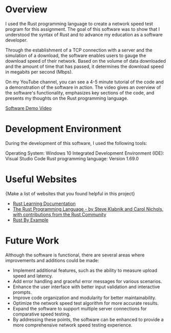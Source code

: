 # Overview

I used the Rust programming language to create a network speed test program for this assignment. The goal of this software was to show that I understood the syntax of Rust and to advance my education as a software developer.

Through the establishment of a TCP connection with a server and the simulation of a download, the software enables users to gauge the download speed of their network. Based on the volume of data downloaded and the amount of time that has passed, it determines the download speed in megabits per second (Mbps).

On my YouTube channel, you can see a 4-5 minute tutorial of the code and a demonstration of the software in action. The video gives an overview of the software's functionality, emphasizes key sections of the code, and presents my thoughts on the Rust programming language.

[Software Demo Video](https://cdnapisec.kaltura.com/index.php/extwidget/preview/partner_id/1157612/uiconf_id/42438192/entry_id/1_307hed4u/embed/dynamic)

# Development Environment

During the development of this software, I used the following tools:

Operating System: Windows 10
Integrated Development Environment (IDE): Visual Studio Code
Rust programming language: Version 1.69.0

# Useful Websites

{Make a list of websites that you found helpful in this project}

- [Rust Learning Documentation](https://www.rust-lang.org/learn)
- [The Rust Programming Language - by Steve Klabnik and Carol Nichols, with contributions from the Rust Community](https://doc.rust-lang.org/book/)
- [Rust By Example](https://doc.rust-lang.org/rust-by-example/)

# Future Work

Although the software is functional, there are several areas where improvements and additions could be made:

- Implement additional features, such as the ability to measure upload speed and latency.
- Add error handling and graceful error messages for various scenarios.
- Enhance the user interface with better input validation and interactive prompts.
- Improve code organization and modularity for better maintainability.
- Optimize the network speed test algorithm for more accurate results.
- Expand the software to support multiple server connections for comparative speed testing.
- By addressing these points, the software can be enhanced to provide a more comprehensive network speed testing experience.